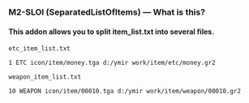 ### M2-SLOI (SeparatedListOfItems) — What is this?
#### This addon allows you to split item_list.txt into several files.
```
etc_item_list.txt

1 ETC icon/item/money.tga d:/ymir work/item/etc/money.gr2
```

```
weapon_item_list.txt

10 WEAPON icon/item/00010.tga d:/ymir work/item/weapon/00010.gr2
```
